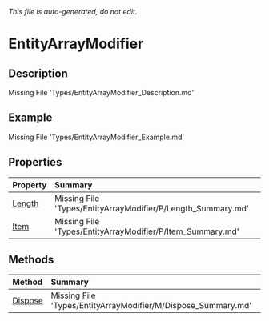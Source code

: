 *This file is auto-generated, do not edit.*

# EntityArrayModifier
## Description
Missing File 'Types/EntityArrayModifier_Description.md'
## Example
Missing File 'Types/EntityArrayModifier_Example.md'
## Properties
| Property | Summary |
|:-----|:--------|
|[Length](EntityArrayModifier/P/Length.md)|Missing File 'Types/EntityArrayModifier/P/Length_Summary.md'|
|[Item](EntityArrayModifier/P/Item.md)|Missing File 'Types/EntityArrayModifier/P/Item_Summary.md'|
## Methods
| Method | Summary |
|:-----|:--------|
|[Dispose](EntityArrayModifier/M/Dispose.md)|Missing File 'Types/EntityArrayModifier/M/Dispose_Summary.md'|
